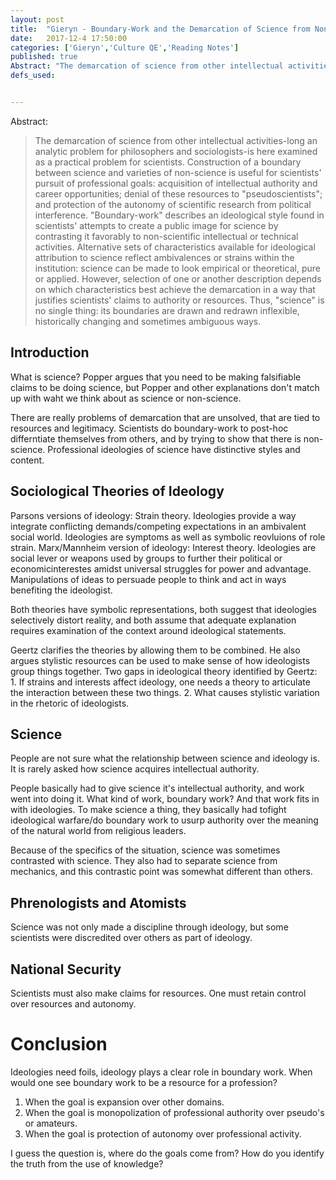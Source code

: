 ```yaml
---
layout: post
title:  "Gieryn - Boundary-Work and the Demarcation of Science from Non-Science"
date:   2017-12-4 17:50:00
categories: ['Gieryn','Culture QE','Reading Notes']
published: true
Abstract: "The demarcation of science from other intellectual activities-long an analytic problem for philosophers and sociologists-is here examined as a practical problem for scientists. Construction of a boundary between science and varieties of non-science is useful for scientists' pursuit of professional goals: acquisition of intellectual authority and career opportunities; denial of these resources to pseudoscientists; and protection of the autonomy of scientific research from political interference. Boundary-work describes an ideological style found in scientists' attempts to create a public image for science by contrasting it favorably to non-scientific intellectual or technical activities. Alternative sets of characteristics available for ideological attribution to science reflect ambivalences or strains within the institution: science can be made to look empirical or theoretical, pure or applied. However, selection of one or another description depends on which characteristics best achieve the demarcation in a way that justifies scientists' claims to authority or resources. Thus, "science" is no single thing: its boundaries are drawn and redrawn inflexible, historically changing and sometimes ambiguous ways"
defs_used:


---
```

Abstract:
>The demarcation of science from other intellectual activities-long an analytic problem for philosophers and sociologists-is here examined as a practical problem for scientists. Construction of a boundary between science and varieties of non-science is useful for scientists' pursuit of professional goals: acquisition of intellectual authority and career opportunities; denial of these resources to "pseudoscientists"; and protection of the autonomy of scientific research from political interference. "Boundary-work" describes an ideological style found in scientists' attempts to create a public image for science by contrasting it favorably to non-scientific intellectual or technical activities. Alternative sets of characteristics available for ideological attribution to science reflect ambivalences or strains within the institution: science can be made to look empirical or theoretical, pure or applied. However, selection of one or another description depends on which characteristics best achieve the demarcation in a way that justifies scientists' claims to authority or resources. Thus, "science" is no single thing: its boundaries are drawn and redrawn inflexible, historically changing and sometimes ambiguous ways.

## Introduction

What is science? Popper argues that you need to be making falsifiable claims to be doing science, but Popper and other explanations don't match up with waht we think about as science or non-science.

There are really problems of demarcation that are unsolved, that are tied to resources and legitimacy.  Scientists do boundary-work to post-hoc differntiate themselves from others, and by trying to show that there is non-science. Professional ideologies of science have distinctive styles and content.

## Sociological Theories of Ideology
<def>Parsons versions of ideology: Strain theory. Ideologies provide a way integrate conflicting demands/competing expectations in an ambivalent social world. Ideologies are symptoms as well as symbolic reovluions of role strain. </def>
<def>Marx/Mannheim version of ideology: Interest theory. Ideologies are social lever or weapons used by groups to further their political or economicinterestes amidst universal struggles for power and advantage. Manipulations of ideas to persuade people to think and act in ways benefiting the ideologist. </def>

Both theories have symbolic representations, both suggest that ideologies selectively distort reality, and both assume that adequate explanation requires examination of the context around ideological statements.

Geertz clarifies the theories by allowing them to be combined. He also argues stylistic resources can be used to make sense of how ideologists group things together.
<def>Two gaps in ideological theory identified by Geertz: 1. If strains and interests affect ideology, one needs a theory to articulate the interaction between these two things.  2. What causes stylistic variation in the rhetoric of ideologists.

## Science

People are not sure what the relationship between science and ideology is. It is rarely asked how science acquires intellectual authority.

People basically had to give science it's intellectual authority, and work went into doing it. What kind of work, boundary work? And that work fits in with ideologies. To make science a thing, they basically had tofight ideological warfare/do boundary work to usurp authority over the meaning of the natural world from religious leaders.

Because of the specifics of the situation, science was sometimes contrasted with science. They also had to separate science from mechanics, and this contrastic point was somewhat different than others.

## Phrenologists and Atomists

Science was not only made a discipline through ideology, but some scientists were discredited over others as part of ideology.

## National Security

Scientists must also make claims for resources. One must retain control over resources and autonomy.

# Conclusion

Ideologies need foils, ideology plays a clear role in boundary work. When would one see boundary work to be a resource for a profession?

1. When the goal is expansion over other domains.
2. When the goal is monopolization of professional authority over pseudo's or amateurs.
3. When the goal is protection of autonomy over professional activity.


I guess the question is, where do the goals come from? How do you identify the truth from the use of knowledge?
